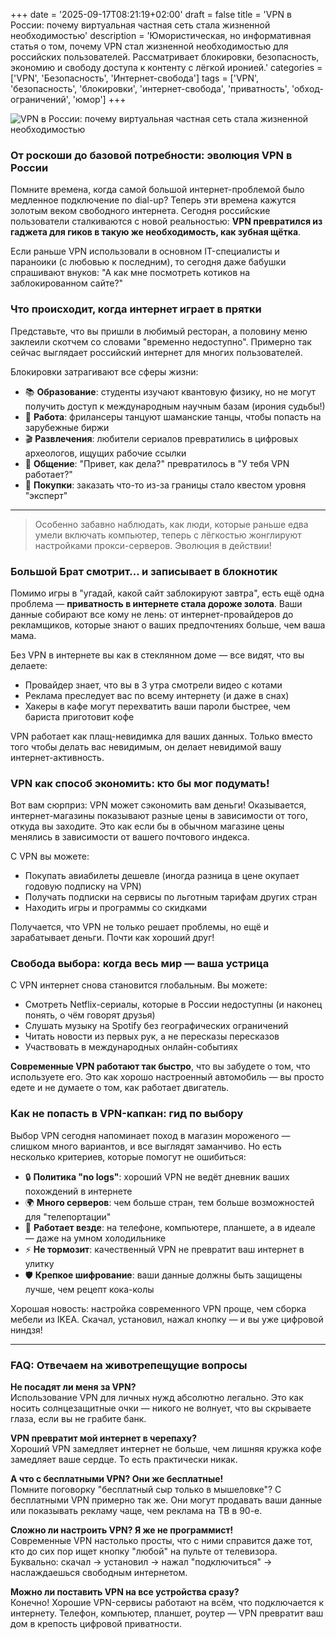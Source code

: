 +++
date = '2025-09-17T08:21:19+02:00'
draft = false
title = 'VPN в России: почему виртуальная частная сеть стала жизненной необходимостью'
description = 'Юмористическая, но информативная статья о том, почему VPN стал жизненной необходимостью для российских пользователей. Рассматривает блокировки, безопасность, экономию и свободу доступа к контенту с лёгкой иронией.'
categories = ['VPN', 'Безопасность', 'Интернет-свобода']
tags = ['VPN', 'безопасность', 'блокировки', 'интернет-свобода', 'приватность', 'обход-ограничений', 'юмор']
+++

![VPN в России: почему виртуальная частная сеть стала жизненной необходимостью](https://imagestoring.fra1.cdn.digitaloceanspaces.com/A75C55DA-CB3C-40A7-B5E6-708E123265E2.png)

### От роскоши до базовой потребности: эволюция VPN в России

Помните времена, когда самой большой интернет-проблемой было медленное подключение по dial-up? Теперь эти времена кажутся золотым веком свободного интернета. Сегодня российские пользователи сталкиваются с новой реальностью: **VPN превратился из гаджета для гиков в такую же необходимость, как зубная щётка**.

Если раньше VPN использовали в основном IT-специалисты и параноики (с любовью к последним), то сегодня даже бабушки спрашивают внуков: "А как мне посмотреть котиков на заблокированном сайте?"

### Что происходит, когда интернет играет в прятки

Представьте, что вы пришли в любимый ресторан, а половину меню заклеили скотчем со словами "временно недоступно". Примерно так сейчас выглядает российский интернет для многих пользователей.

Блокировки затрагивают все сферы жизни:

- 📚 **Образование**: студенты изучают квантовую физику, но не могут получить доступ к международным научным базам (ирония судьбы!)
- 💼 **Работа**: фрилансеры танцуют шаманские танцы, чтобы попасть на зарубежные биржи
- 🎬 **Развлечения**: любители сериалов превратились в цифровых археологов, ищущих рабочие ссылки
- 💬 **Общение**: "Привет, как дела?" превратилось в "У тебя VPN работает?"
- 🛒 **Покупки**: заказать что-то из-за границы стало квестом уровня "эксперт"

---

> Особенно забавно наблюдать, как люди, которые раньше едва умели включать компьютер, теперь с лёгкостью жонглируют настройками прокси-серверов. Эволюция в действии!

### Большой Брат смотрит... и записывает в блокнотик

Помимо игры в "угадай, какой сайт заблокируют завтра", есть ещё одна проблема — **приватность в интернете стала дороже золота**. Ваши данные собирают все кому не лень: от интернет-провайдеров до рекламщиков, которые знают о ваших предпочтениях больше, чем ваша мама.

Без VPN в интернете вы как в стеклянном доме — все видят, что вы делаете:
- Провайдер знает, что вы в 3 утра смотрели видео с котами
- Реклама преследует вас по всему интернету (и даже в снах)
- Хакеры в кафе могут перехватить ваши пароли быстрее, чем бариста приготовит кофе

VPN работает как плащ-невидимка для ваших данных. Только вместо того чтобы делать вас невидимым, он делает невидимой вашу интернет-активность.

### VPN как способ экономить: кто бы мог подумать!

Вот вам сюрприз: VPN может сэкономить вам деньги! Оказывается, интернет-магазины показывают разные цены в зависимости от того, откуда вы заходите. Это как если бы в обычном магазине цены менялись в зависимости от вашего почтового индекса.

С VPN вы можете:
- Покупать авиабилеты дешевле (иногда разница в цене окупает годовую подписку на VPN)
- Получать подписки на сервисы по льготным тарифам других стран
- Находить игры и программы со скидками

Получается, что VPN не только решает проблемы, но ещё и зарабатывает деньги. Почти как хороший друг!

### Свобода выбора: когда весь мир — ваша устрица

С VPN интернет снова становится глобальным. Вы можете:

- Смотреть Netflix-сериалы, которые в России недоступны (и наконец понять, о чём говорят друзья)
- Слушать музыку на Spotify без географических ограничений
- Читать новости из первых рук, а не пересказы пересказов
- Участвовать в международных онлайн-событиях

**Современные VPN работают так быстро**, что вы забудете о том, что используете его. Это как хорошо настроенный автомобиль — вы просто едете и не думаете о том, как работает двигатель.

### Как не попасть в VPN-капкан: гид по выбору

Выбор VPN сегодня напоминает поход в магазин мороженого — слишком много вариантов, и все выглядят заманчиво. Но есть несколько критериев, которые помогут не ошибиться:

- 🔒 **Политика "no logs"**: хороший VPN не ведёт дневник ваших похождений в интернете
- 🌍 **Много серверов**: чем больше стран, тем больше возможностей для "телепортации"
- 📱 **Работает везде**: на телефоне, компьютере, планшете, а в идеале — даже на умном холодильнике
- ⚡ **Не тормозит**: качественный VPN не превратит ваш интернет в улитку
- 🛡️ **Крепкое шифрование**: ваши данные должны быть защищены лучше, чем рецепт кока-колы

Хорошая новость: настройка современного VPN проще, чем сборка мебели из IKEA. Скачал, установил, нажал кнопку — и вы уже цифровой ниндзя!

---

### FAQ: Отвечаем на животрепещущие вопросы

**Не посадят ли меня за VPN?**  
Использование VPN для личных нужд абсолютно легально. Это как носить солнцезащитные очки — никого не волнует, что вы скрываете глаза, если вы не грабите банк.

**VPN превратит мой интернет в черепаху?**  
Хороший VPN замедляет интернет не больше, чем лишняя кружка кофе замедляет ваше сердце. То есть практически никак.

**А что с бесплатными VPN? Они же бесплатные!**  
Помните поговорку "бесплатный сыр только в мышеловке"? С бесплатными VPN примерно так же. Они могут продавать ваши данные или показывать рекламу чаще, чем реклама на ТВ в 90-е.

**Сложно ли настроить VPN? Я же не программист!**  
Современные VPN настолько просты, что с ними справится даже тот, кто до сих пор ищет кнопку "любой" на пульте от телевизора. Буквально: скачал → установил → нажал "подключиться" → наслаждаешься свободным интернетом.

**Можно ли поставить VPN на все устройства сразу?**  
Конечно! Хорошие VPN-сервисы работают на всём, что подключается к интернету. Телефон, компьютер, планшет, роутер — VPN превратит ваш дом в крепость цифровой приватности.